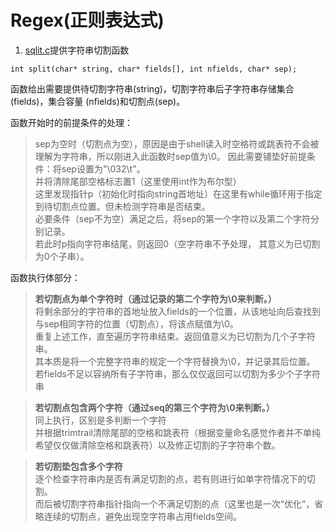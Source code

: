 Regex(正则表达式)
=======================

1. [sqlit.c](https://github.com/mysql/mysql-server/blob/5.7/regex/split.c "sqlit.c")提供字符串切割函数

``
int split(char* string, char* fields[], int nfields, char* sep);
``

函数给出需要提供待切割字符串(string)，切割字符串后子字符串存储集合(fields)，集合容量
(nfields)和切割点(sep)。

函数开始时的前提条件的处理：

>sep为空时（切割点为空），原因是由于shell读入时空格符或跳表符不会被理解为字符串，所以刚进入此函数时sep值为\0。
因此需要铺垫好前提条件：将sep设置为"\032\t"。  
并将清除尾部空格标志置1（这里使用int作为布尔型）  
这里发现指针p（初始化时指向string首地址）在这里有while循环用于指定到待切割点位置。但未检测字符串是否结束。  
必要条件（sep不为空）满足之后，将sep的第一个字符以及第二个字符分别记录。  
若此时p指向字符串结尾，则返回0（空字符串不予处理， 其意义为已切割为0个子串）。  

函数执行体部分：

>**若切割点为单个字符时（通过记录的第二个字符为\0来判断。）**  
将剩余部分的字符串的首地址放入fields的一个位置，从该地址向后查找到与sep相同字符的位置（切割点），将该点赋值为\0。  
重复上述工作，直至遍历字符串结束。返回值意义为已切割为几个子字符串。  
其本质是将一个完整字符串的规定一个字符替换为\0，并记录其后位置。  
若fields不足以容纳所有子字符串，那么仅仅返回可以切割为多少个子字符串

>**若切割点包含两个字符（通过seq的第三个字符为\0来判断。）**    
同上执行，区别是多判断一个字符  
并根据trimtrail清除尾部的空格和跳表符（根据变量命名感觉作者并不单纯希望仅仅做清除空格和跳表符）以及修正切割的子字符串个数。

>**若切割垫包含多个字符**  
逐个检查字符串内是否有满足切割的点，若有则进行如单字符情况下的切割。  
而后被切割字符串指针指向一个不满足切割的点（这里也是一次“优化”，省略连续的切割点，避免出现空字符串占用fields空间。
